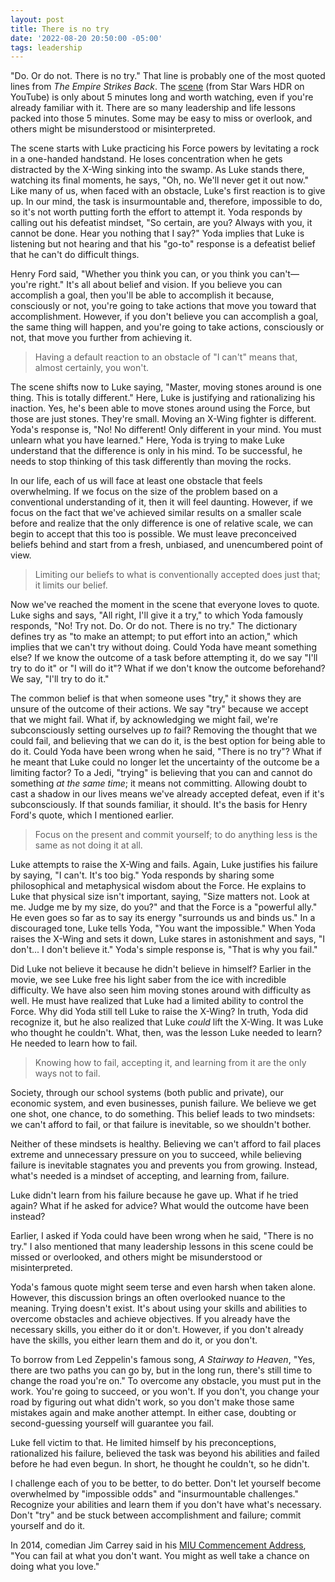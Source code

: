```yaml
---
layout: post
title: There is no try
date: '2022-08-20 20:50:00 -05:00'
tags: leadership
---
```


"Do. Or do not. There is no try." That line is probably one of the most quoted lines from *The Empire Strikes Back*. The [scene](https://youtu.be/4RhmHfh7ZI8) (from Star Wars HDR on YouTube) is only about 5 minutes long and worth watching, even if you're already familiar with it. There are so many leadership and life lessons packed into those 5 minutes. Some may be easy to miss or overlook, and others might be misunderstood or misinterpreted.

The scene starts with Luke practicing his Force powers by levitating a rock in a one-handed handstand. He loses concentration when he gets distracted by the X-Wing sinking into the swamp. As Luke stands there, watching its final moments, he says, "Oh, no. We'll never get it out now." Like many of us, when faced with an obstacle, Luke's first reaction is to give up. In our mind, the task is insurmountable and, therefore, impossible to do, so it's not worth putting forth the effort to attempt it. Yoda responds by calling out his defeatist mindset, "So certain, are you? Always with you, it cannot be done. Hear you nothing that I say?" Yoda implies that Luke is listening but not hearing and that his "go-to" response is a defeatist belief that he can't do difficult things.

Henry Ford said, "Whether you think you can, or you think you can't&mdash; you're right." It's all about belief and vision. If you believe you can accomplish a goal, then you'll be able to accomplish it because, consciously or not, you're going to take actions that move you toward that accomplishment. However, if you don't believe you can accomplish a goal, the same thing will happen, and you're going to take actions, consciously or not, that move you further from achieving it.

> Having a default reaction to an obstacle of "I can't" means that, almost certainly, you won't.

The scene shifts now to Luke saying, "Master, moving stones around is one thing. This is totally different." Here, Luke is justifying and rationalizing his inaction. Yes, he's been able to move stones around using the Force, but those are just stones. They're small. Moving an X-Wing fighter is different. Yoda's response is, "No! No different! Only different in your mind. You must unlearn what you have learned." Here, Yoda is trying to make Luke understand that the difference is only in his mind. To be successful, he needs to stop thinking of this task differently than moving the rocks.

In our life, each of us will face at least one obstacle that feels overwhelming. If we focus on the size of the problem based on a conventional understanding of it, then it will feel daunting. However, if we focus on the fact that we've achieved similar results on a smaller scale before and realize that the only difference is one of relative scale, we can begin to accept that this too is possible. We must leave preconceived beliefs behind and start from a fresh, unbiased, and unencumbered point of view.

> Limiting our beliefs to what is conventionally accepted does just that; it limits our belief. 

Now we've reached the moment in the scene that everyone loves to quote. Luke sighs and says, "All right, I'll give it a try," to which Yoda famously responds, "No! Try not. Do. Or do not. There is no try." The dictionary defines try as "to make an attempt; to put effort into an action," which implies that we can't try without doing. Could Yoda have meant something else? If we know the outcome of a task before attempting it, do we say "I'll try to do it" or "I will do it"? What if we don't know the outcome beforehand? We say, "I'll try to do it." 

The common belief is that when someone uses "try," it shows they are unsure of the outcome of their actions. We say "try" because we accept that we might fail. What if, by acknowledging we might fail, we're subconsciously setting ourselves up *to* fail? Removing the thought that we could fail, and believing that we can do it, is the best option for being able to do it. Could Yoda have been wrong when he said, "There is no try"? What if he meant that Luke could no longer let the uncertainty of the outcome be a limiting factor? To a Jedi, "trying" is believing that you can and cannot do something *at the same time*; it means not committing. Allowing doubt to cast a shadow in our lives means we've already accepted defeat, even if it's subconsciously. If that sounds familiar, it should. It's the basis for Henry Ford's quote, which I mentioned earlier. 

> Focus on the present and commit yourself; to do anything less is the same as not doing it at all.

Luke attempts to raise the X-Wing and fails. Again, Luke justifies his failure by saying, "I can't. It's too big." Yoda responds by sharing some philosophical and metaphysical wisdom about the Force. He explains to Luke that physical size isn't important, saying, "Size matters not. Look at me. Judge me by my size, do you?" and that the Force is a "powerful ally." He even goes so far as to say its energy "surrounds us and binds us." In a discouraged tone, Luke tells Yoda, "You want the impossible." When Yoda raises the X-Wing and sets it down, Luke stares in astonishment and says, "I don't... I don't believe it." Yoda's simple response is, "That is why you fail."

Did Luke not believe it because he didn't believe in himself? Earlier in the movie, we see Luke free his light saber from the ice with incredible difficulty. We have also seen him moving stones around with difficulty as well. He must have realized that Luke had a limited ability to control the Force. Why did Yoda still tell Luke to raise the X-Wing? In truth, Yoda did recognize it, but he also realized that Luke *could* lift the X-Wing. It was Luke who thought he couldn't. What, then, was the lesson Luke needed to learn? He needed to learn how to fail.

> Knowing how to fail, accepting it, and learning from it are the only ways not to fail.

Society, through our school systems (both public and private), our economic system, and even businesses, punish failure. We believe we get one shot, one chance, to do something. This belief leads to two mindsets: we can't afford to fail, or that failure is inevitable, so we shouldn't bother. 

Neither of these mindsets is healthy. Believing we can't afford to fail places extreme and unnecessary pressure on you to succeed, while believing failure is inevitable stagnates you and prevents you from growing. Instead, what's needed is a mindset of accepting, and learning from, failure.

Luke didn't learn from his failure because he gave up. What if he tried again? What if he asked for advice? What would the outcome have been instead? 

Earlier, I asked if Yoda could have been wrong when he said, "There is no try." I also mentioned that many leadership lessons in this scene could be missed or overlooked, and others might be misunderstood or misinterpreted.

Yoda's famous quote might seem terse and even harsh when taken alone. However, this discussion brings an often overlooked nuance to the meaning. Trying doesn't exist. It's about using your skills and abilities to overcome obstacles and achieve objectives. If you already have the necessary skills, you either do it or don't. However, if you don't already have the skills, you either learn them and do it, or you don't.

To borrow from Led Zeppelin's famous song, *A Stairway to Heaven*, "Yes, there are two paths you can go by, but in the long run, there's still time to change the road you're on." To overcome any obstacle, you must put in the work. You're going to succeed, or you won't. If you don't, you change your road by figuring out what didn't work, so you don't make those same mistakes again and make another attempt. In either case, doubting or second-guessing yourself will guarantee you fail.

Luke fell victim to that. He limited himself by his preconceptions, rationalized his failure, believed the task was beyond his abilities and failed before he had even begun. In short, he thought he couldn't, so he didn't.

I challenge each of you to be better, to do better. Don't let yourself become overwhelmed by "impossible odds" and "insurmountable challenges." Recognize your abilities and learn them if you don't have what's necessary. Don't "try" and be stuck between accomplishment and failure; commit yourself and do it.

In 2014, comedian Jim Carrey said in his [MIU Commencement Address](https://www.youtube.com/watch?v=V80-gPkpH6M), "You can fail at what you don't want. You might as well take a chance on doing what you love."
